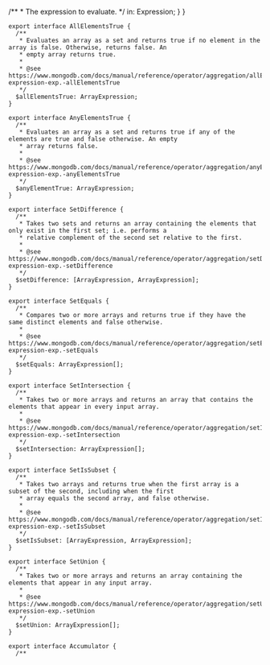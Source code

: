 /**
         * The expression to evaluate.
         */
        in: Expression;
      }
    }

    export interface AllElementsTrue {
      /**
       * Evaluates an array as a set and returns true if no element in the array is false. Otherwise, returns false. An
       * empty array returns true.
       *
       * @see https://www.mongodb.com/docs/manual/reference/operator/aggregation/allElementsTrue/#mongodb-expression-exp.-allElementsTrue
       */
      $allElementsTrue: ArrayExpression;
    }

    export interface AnyElementsTrue {
      /**
       * Evaluates an array as a set and returns true if any of the elements are true and false otherwise. An empty
       * array returns false.
       *
       * @see https://www.mongodb.com/docs/manual/reference/operator/aggregation/anyElementsTrue/#mongodb-expression-exp.-anyElementsTrue
       */
      $anyElementTrue: ArrayExpression;
    }

    export interface SetDifference {
      /**
       * Takes two sets and returns an array containing the elements that only exist in the first set; i.e. performs a
       * relative complement of the second set relative to the first.
       *
       * @see https://www.mongodb.com/docs/manual/reference/operator/aggregation/setDifference/#mongodb-expression-exp.-setDifference
       */
      $setDifference: [ArrayExpression, ArrayExpression];
    }

    export interface SetEquals {
      /**
       * Compares two or more arrays and returns true if they have the same distinct elements and false otherwise.
       *
       * @see https://www.mongodb.com/docs/manual/reference/operator/aggregation/setEquals/#mongodb-expression-exp.-setEquals
       */
      $setEquals: ArrayExpression[];
    }

    export interface SetIntersection {
      /**
       * Takes two or more arrays and returns an array that contains the elements that appear in every input array.
       *
       * @see https://www.mongodb.com/docs/manual/reference/operator/aggregation/setIntersection/#mongodb-expression-exp.-setIntersection
       */
      $setIntersection: ArrayExpression[];
    }

    export interface SetIsSubset {
      /**
       * Takes two arrays and returns true when the first array is a subset of the second, including when the first
       * array equals the second array, and false otherwise.
       *
       * @see https://www.mongodb.com/docs/manual/reference/operator/aggregation/setIsSubset/#mongodb-expression-exp.-setIsSubset
       */
      $setIsSubset: [ArrayExpression, ArrayExpression];
    }

    export interface SetUnion {
      /**
       * Takes two or more arrays and returns an array containing the elements that appear in any input array.
       *
       * @see https://www.mongodb.com/docs/manual/reference/operator/aggregation/setUnion/#mongodb-expression-exp.-setUnion
       */
      $setUnion: ArrayExpression[];
    }

    export interface Accumulator {
      /**
 